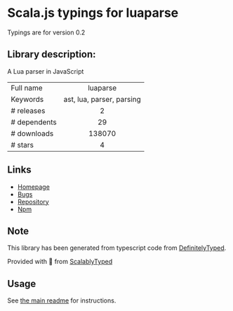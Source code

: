 
# Scala.js typings for luaparse

Typings are for version 0.2

## Library description:
A Lua parser in JavaScript

|                    |                 |
| ------------------ | :-------------: |
| Full name          | luaparse |
| Keywords           | ast, lua, parser, parsing |
| # releases         | 2 |
| # dependents       | 29 |
| # downloads        | 138070 |
| # stars            | 4 |

## Links
- [Homepage](https://fstirlitz.github.io/luaparse/)
- [Bugs](https://github.com/fstirlitz/luaparse/issues)
- [Repository](https://github.com/fstirlitz/luaparse)
- [Npm](https://www.npmjs.com/package/luaparse)
    


## Note
This library has been generated from typescript code from [DefinitelyTyped](https://definitelytyped.org).

Provided with :purple_heart: from [ScalablyTyped](https://github.com/oyvindberg/ScalablyTyped)

## Usage
See [the main readme](../../readme.md) for instructions.


